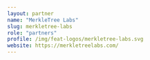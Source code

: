 ```yaml
---
layout: partner
name: "MerkleTree Labs"
slug: merkletree-labs
role: "partners"
profile: /img/feat-logos/merkletree-labs.svg
website: https://merkletreelabs.com/
---
```

